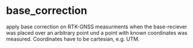 # base_correction

apply base correction on RTK-GNSS measurments when the base-reciever was placed over an arbitrary point und a point with known coordinates was measured. Coordinates have to be cartesian, e.g. UTM.
